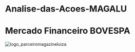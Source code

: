 # Analise-das-Acoes-MAGALU
# Mercado Financeiro BOVESPA

![logo_parceiromagazineluiza](https://user-images.githubusercontent.com/86628688/151612571-473e8ee6-0d24-43ba-94d7-a1217155b953.png)

